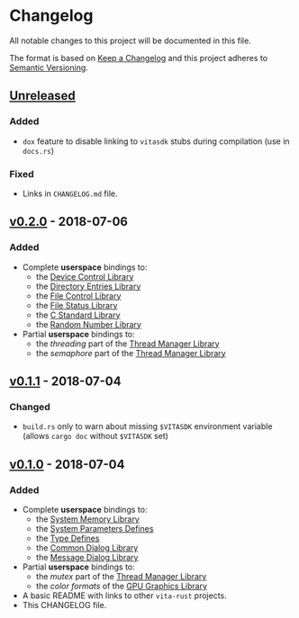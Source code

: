 # Changelog
All notable changes to this project will be documented in this file.

The format is based on [Keep a Changelog](http://keepachangelog.com/en/1.0.0/)
and this project adheres to [Semantic Versioning](http://semver.org/spec/v2.0.0.html).


## [Unreleased]
### Added
- `dox` feature to disable linking to `vitasdk` stubs during compilation (use in  `docs.rs`)


### Fixed

- Links in `CHANGELOG.md` file.


## [v0.2.0] - 2018-07-06
### Added

- Complete **userspace** bindings to:
  * the [Device Control Library]
  * the [Directory Entries Library]
  * the [File Control Library]
  * the [File Status Library]
  * the [C Standard Library]
  * the [Random Number Library]
- Partial **userspace** bindings to:
  * the *threading* part of the [Thread Manager Library]
  * the *semaphore* part of the [Thread Manager Library]

[Random Number Library]: https://docs.vitasdk.org/group__SceRngUser.html
[Device Control Library]: https://docs.vitasdk.org/group__SceDevCtlUser.html
[Directory Entries Library]: https://docs.vitasdk.org/group__SceDirEntUser.html
[File Control Library]: https://docs.vitasdk.org/group__SceFcntlUser.html
[File Status Library]: https://docs.vitasdk.org/group__SceStatUser.html
[C Standard Library]: https://docs.vitasdk.org/group__SceCLibUser.html
[Thread Manager Library]: https://docs.vitasdk.org/group__SceThreadMgrUser.html


## [v0.1.1] - 2018-07-04
### Changed

- `build.rs` only to warn about missing `$VITASDK` environment variable
  (allows `cargo doc` without `$VITASDK` set)


## [v0.1.0] - 2018-07-04
### Added

- Complete **userspace** bindings to:
  * the [System Memory Library]
  * the [System Parameters Defines]
  * the [Type Defines]
  * the [Common Dialog Library]
  * the [Message Dialog Library]
- Partial **userspace** bindings to:
  * the *mutex* part of the [Thread Manager Library]
  * the *color formats* of the [GPU Graphics Library]
- A basic README with links to other `vita-rust` projects.
- This CHANGELOG file.

[Common Dialog Library]: https://docs.vitasdk.org/group__SceCommonDialogUser.html
[Message Dialog Library]: https://docs.vitasdk.org/group__SceMessageDialogUser.html
[GPU Graphics Library]: https://docs.vitasdk.org/group__SceGxmUser.html
[System Parameters Defines]: https://docs.vitasdk.org/group__SceSystemParamUser.html
[System Memory Library]: https://docs.vitasdk.org/group__SceSysmemUser.html
[Thread Manager Library]: https://docs.vitasdk.org/group__SceThreadMgrUser.html
[Type Defines]: https://docs.vitasdk.org/group__SceTypesUser.html


[Unreleased]: https://github.com/vita-rust/psp2-sys/compare/v0.2.0...HEAD
[v0.2.0]: https://github.com/vita-rust/psp2-sys/compare/v0.1.1...v0.2.0
[v0.1.1]: https://github.com/vita-rust/psp2-sys/compare/v0.1.0...v0.1.1
[v0.1.0]: https://github.com/vita-rust/psp2-sys/compare/147a58f...v0.1.0
